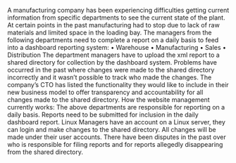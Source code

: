 A manufacturing company has been experiencing difficulties getting current information
from specific departments to see the current state of the plant. At certain points in the past
manufacturing had to stop due to lack of raw materials and limited space in the loading bay.
The managers from the following departments need to complete a report on a daily basis to
feed into a dashboard reporting system:
• Warehouse
• Manufacturing
• Sales
• Distribution
The department managers have to upload the xml report to a shared directory for collection
by the dashboard system. Problems have occurred in the past where changes were made to
the shared directory incorrectly and it wasn’t possible to track who made the changes. The
company’s CTO has listed the functionality they would like to include in their new business
model to offer transparency and accountability for all changes made to the shared
directory.
How the website management currently works:
The above departments are responsible for reporting on a daily basis. Reports need to be
submitted for inclusion in the daily dashboard report. Linux Managers have an account on a
Linux server, they can login and make changes to the shared directory. All changes will be
made under their user accounts. There have been disputes in the past over who is
responsible for filing reports and for reports allegedly disappearing from the shared
directory.
